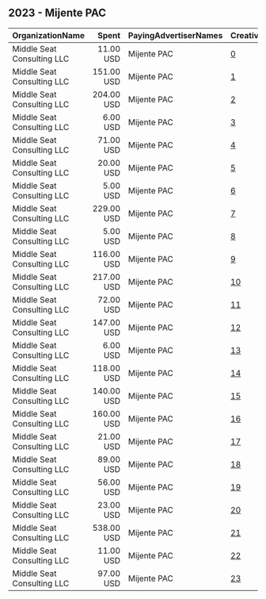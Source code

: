 ## 2023 - Mijente PAC 
|OrganizationName|Spent|PayingAdvertiserNames|CreativeUrls|Impressions|Genders|AgeBrackets|CountryCodes|BillingAddresses|CandidateBallotInformation|
|:---|---:|:---|:---|---:|:---|:---|:---|:---|:---|
|Middle Seat Consulting  LLC|11.00 USD|Mijente PAC|[0](https://www.snap.com/political-ads/asset/ba12c748a8e9bdb1a4f7deec67428e6be9c729705d5ed24a9a0025133195ae29?mediaType=png)|429||18+|united states|"Po Box 21600,Washington,20009,US"||
|Middle Seat Consulting  LLC|151.00 USD|Mijente PAC|[1](https://www.snap.com/political-ads/asset/afb928164ec7f617133802eed6fd9b82660cbdbc1e68606f4d2b378258c103f3?mediaType=jpg)|7,487||18+|united states|"Po Box 21600,Washington,20009,US"||
|Middle Seat Consulting  LLC|204.00 USD|Mijente PAC|[2](https://www.snap.com/political-ads/asset/3271608e6a3d15ab0866c5058dc6feba3bb55472689e66e520e6f674013c6443?mediaType=jpg)|42,300||18+|united states|"Po Box 21600,Washington,20009,US"||
|Middle Seat Consulting  LLC|6.00 USD|Mijente PAC|[3](https://www.snap.com/political-ads/asset/ba12c748a8e9bdb1a4f7deec67428e6be9c729705d5ed24a9a0025133195ae29?mediaType=png)|365||18+|united states|"Po Box 21600,Washington,20009,US"||
|Middle Seat Consulting  LLC|71.00 USD|Mijente PAC|[4](https://www.snap.com/political-ads/asset/efcf5a0b02546381903246a3d869c18ff4b1a8afe899d5cdd2a57ce7382f494b?mediaType=jpg)|7,177||18+|united states|"Po Box 21600,Washington,20009,US"||
|Middle Seat Consulting  LLC|20.00 USD|Mijente PAC|[5](https://www.snap.com/political-ads/asset/ba12c748a8e9bdb1a4f7deec67428e6be9c729705d5ed24a9a0025133195ae29?mediaType=png)|3,245||18+|united states|"Po Box 21600,Washington,20009,US"||
|Middle Seat Consulting  LLC|5.00 USD|Mijente PAC|[6](https://www.snap.com/political-ads/asset/2852a55f8d02a48e8b1a8b52404e8a7424f96563747798169150fd24c349d2aa?mediaType=jpg)|315||18+|united states|"Po Box 21600,Washington,20009,US"||
|Middle Seat Consulting  LLC|229.00 USD|Mijente PAC|[7](https://www.snap.com/political-ads/asset/7ead4c6b0dd072d3e9d0366935be342d27598dfd7daff63a4275c3a2ab9e7d48?mediaType=jpg)|48,891||18+|united states|"Po Box 21600,Washington,20009,US"||
|Middle Seat Consulting  LLC|5.00 USD|Mijente PAC|[8](https://www.snap.com/political-ads/asset/5b8d1f16570ec5c31167d67af7c33e956ffcea2dfabef8fbd8cf54fc5baba890?mediaType=png)|336||18+|united states|"Po Box 21600,Washington,20009,US"||
|Middle Seat Consulting  LLC|116.00 USD|Mijente PAC|[9](https://www.snap.com/political-ads/asset/afb928164ec7f617133802eed6fd9b82660cbdbc1e68606f4d2b378258c103f3?mediaType=jpg)|4,822||18+|united states|"Po Box 21600,Washington,20009,US"||
|Middle Seat Consulting  LLC|217.00 USD|Mijente PAC|[10](https://www.snap.com/political-ads/asset/afb928164ec7f617133802eed6fd9b82660cbdbc1e68606f4d2b378258c103f3?mediaType=jpg)|45,836||18+|united states|"Po Box 21600,Washington,20009,US"||
|Middle Seat Consulting  LLC|72.00 USD|Mijente PAC|[11](https://www.snap.com/political-ads/asset/ba12c748a8e9bdb1a4f7deec67428e6be9c729705d5ed24a9a0025133195ae29?mediaType=png)|6,022||18+|united states|"Po Box 21600,Washington,20009,US"||
|Middle Seat Consulting  LLC|147.00 USD|Mijente PAC|[12](https://www.snap.com/political-ads/asset/3271608e6a3d15ab0866c5058dc6feba3bb55472689e66e520e6f674013c6443?mediaType=jpg)|7,088||18+|united states|"Po Box 21600,Washington,20009,US"||
|Middle Seat Consulting  LLC|6.00 USD|Mijente PAC|[13](https://www.snap.com/political-ads/asset/efcf5a0b02546381903246a3d869c18ff4b1a8afe899d5cdd2a57ce7382f494b?mediaType=jpg)|365||18+|united states|"Po Box 21600,Washington,20009,US"||
|Middle Seat Consulting  LLC|118.00 USD|Mijente PAC|[14](https://www.snap.com/political-ads/asset/3271608e6a3d15ab0866c5058dc6feba3bb55472689e66e520e6f674013c6443?mediaType=jpg)|5,195||18+|united states|"Po Box 21600,Washington,20009,US"||
|Middle Seat Consulting  LLC|140.00 USD|Mijente PAC|[15](https://www.snap.com/political-ads/asset/7ead4c6b0dd072d3e9d0366935be342d27598dfd7daff63a4275c3a2ab9e7d48?mediaType=jpg)|6,859||18+|united states|"Po Box 21600,Washington,20009,US"||
|Middle Seat Consulting  LLC|160.00 USD|Mijente PAC|[16](https://www.snap.com/political-ads/asset/7ead4c6b0dd072d3e9d0366935be342d27598dfd7daff63a4275c3a2ab9e7d48?mediaType=jpg)|5,986||18+|united states|"Po Box 21600,Washington,20009,US"||
|Middle Seat Consulting  LLC|21.00 USD|Mijente PAC|[17](https://www.snap.com/political-ads/asset/5b8d1f16570ec5c31167d67af7c33e956ffcea2dfabef8fbd8cf54fc5baba890?mediaType=png)|3,334||18+|united states|"Po Box 21600,Washington,20009,US"||
|Middle Seat Consulting  LLC|89.00 USD|Mijente PAC|[18](https://www.snap.com/political-ads/asset/7ead4c6b0dd072d3e9d0366935be342d27598dfd7daff63a4275c3a2ab9e7d48?mediaType=jpg)|6,710||18+|united states|"Po Box 21600,Washington,20009,US"||
|Middle Seat Consulting  LLC|56.00 USD|Mijente PAC|[19](https://www.snap.com/political-ads/asset/afb928164ec7f617133802eed6fd9b82660cbdbc1e68606f4d2b378258c103f3?mediaType=jpg)|5,742||18+|united states|"Po Box 21600,Washington,20009,US"||
|Middle Seat Consulting  LLC|23.00 USD|Mijente PAC|[20](https://www.snap.com/political-ads/asset/5b8d1f16570ec5c31167d67af7c33e956ffcea2dfabef8fbd8cf54fc5baba890?mediaType=png)|2,058||18+|united states|"Po Box 21600,Washington,20009,US"||
|Middle Seat Consulting  LLC|538.00 USD|Mijente PAC|[21](https://www.snap.com/political-ads/asset/3271608e6a3d15ab0866c5058dc6feba3bb55472689e66e520e6f674013c6443?mediaType=jpg)|51,952||18+|united states|"Po Box 21600,Washington,20009,US"||
|Middle Seat Consulting  LLC|11.00 USD|Mijente PAC|[22](https://www.snap.com/political-ads/asset/5b8d1f16570ec5c31167d67af7c33e956ffcea2dfabef8fbd8cf54fc5baba890?mediaType=png)|494||18+|united states|"Po Box 21600,Washington,20009,US"||
|Middle Seat Consulting  LLC|97.00 USD|Mijente PAC|[23](https://www.snap.com/political-ads/asset/2852a55f8d02a48e8b1a8b52404e8a7424f96563747798169150fd24c349d2aa?mediaType=jpg)|9,933||18+|united states|"Po Box 21600,Washington,20009,US"||
